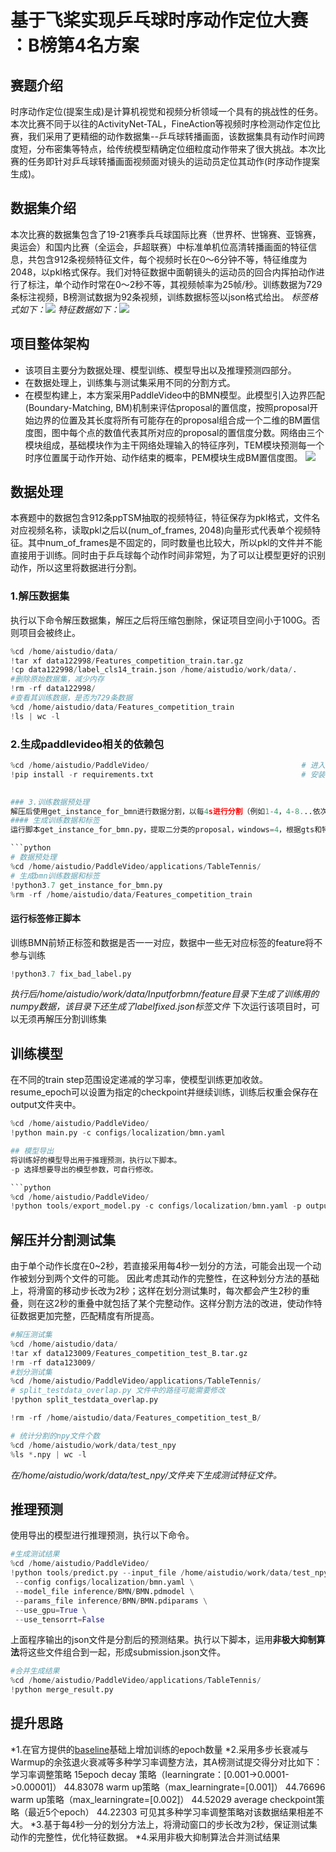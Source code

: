 
# 基于飞桨实现乒乓球时序动作定位大赛 ：B榜第4名方案

## 赛题介绍
时序动作定位(提案生成)是计算机视觉和视频分析领域一个具有的挑战性的任务。本次比赛不同于以往的ActivityNet-TAL，FineAction等视频时序检测动作定位比赛，我们采用了更精细的动作数据集--乒乓球转播画面，该数据集具有动作时间跨度短，分布密集等特点，给传统模型精确定位细粒度动作带来了很大挑战。本次比赛的任务即针对乒乓球转播画面视频面对镜头的运动员定位其动作(时序动作提案生成)。

## 数据集介绍
本次比赛的数据集包含了19-21赛季兵乓球国际比赛（世界杯、世锦赛、亚锦赛，奥运会）和国内比赛（全运会，乒超联赛）中标准单机位高清转播画面的特征信息，共包含912条视频特征文件，每个视频时长在0～6分钟不等，特征维度为2048，以pkl格式保存。我们对特征数据中面朝镜头的运动员的回合内挥拍动作进行了标注，单个动作时常在0～2秒不等，其视频帧率为25帧/秒。训练数据为729条标注视频，B榜测试数据为92条视频，训练数据标签以json格式给出。
*标签格式如下：![](https://ai-studio-static-online.cdn.bcebos.com/ec8317f3d07449aca11bde656e72b7f9ce8f8616cf5b4ec386743a8f8e542a6e)*
*特征数据如下：![](https://ai-studio-static-online.cdn.bcebos.com/8384c3f2f6a24d8d82ffeec3a44644cefaf75e6809bf47cbabab4a55f2b6747e)*

## 项目整体架构
* 该项目主要分为数据处理、模型训练、模型导出以及推理预测四部分。
* 在数据处理上，训练集与测试集采用不同的分割方式。
* 在模型构建上，本方案采用PaddleVideo中的BMN模型。此模型引入边界匹配(Boundary-Matching, BM)机制来评估proposal的置信度，按照proposal开始边界的位置及其长度将所有可能存在的proposal组合成一个二维的BM置信度图，图中每个点的数值代表其所对应的proposal的置信度分数。网络由三个模块组成，基础模块作为主干网络处理输入的特征序列，TEM模块预测每一个时序位置属于动作开始、动作结束的概率，PEM模块生成BM置信度图。
![](https://ai-studio-static-online.cdn.bcebos.com/1a8deac1f6fb4f7abc6ff65b692a9e16c76ccb6d890949ea98aa1324f0df30dd)



## 数据处理
本赛题中的数据包含912条ppTSM抽取的视频特征，特征保存为pkl格式，文件名对应视频名称，读取pkl之后以(num_of_frames, 2048)向量形式代表单个视频特征。其中num_of_frames是不固定的，同时数量也比较大，所以pkl的文件并不能直接用于训练。同时由于乒乓球每个动作时间非常短，为了可以让模型更好的识别动作，所以这里将数据进行分割。

### 1.解压数据集
执行以下命令解压数据集，解压之后将压缩包删除，保证项目空间小于100G。否则项目会被终止。


```python
%cd /home/aistudio/data/
!tar xf data122998/Features_competition_train.tar.gz
!cp data122998/label_cls14_train.json /home/aistudio/work/data/.
#删除原始数据集，减少内存
!rm -rf data122998/
#查看其训练数据，是否为729条数据
%cd /home/aistudio/data/Features_competition_train
!ls | wc -l
```
    

### 2.生成paddlevideo相关的依赖包


```python
%cd /home/aistudio/PaddleVideo/                                  # 进入PaddleVideo文件夹
!pip install -r requirements.txt                                 # 安装环境配置
    

### 3.训练数据预处理
解压后使用get_instance_for_bmn进行数据分割，以每4s进行分割（例如1-4，4-8...依次进行），将这些固定长度的动作片段中标注成.npy文件。这是按照真是动作的开始时间结束时间进行分割，保证分割片段中都是完整的动作。
#### 生成训练数据和标签
运行脚本get_instance_for_bmn.py，提取二分类的proposal，windows=4，根据gts和特征得到BMN训练所需要的数据集

```python
# 数据预处理
%cd /home/aistudio/PaddleVideo/applications/TableTennis/
# 生成bmn训练数据和标签
!python3.7 get_instance_for_bmn.py
%rm -rf /home/aistudio/data/Features_competition_train
``` 

#### 运行标签修正脚本
训练BMN前矫正标签和数据是否一一对应，数据中一些无对应标签的feature将不参与训练


```python
!python3.7 fix_bad_label.py
```

*执行后/home/aistudio/work/data/Inputforbmn/feature目录下生成了训练用的numpy数据，该目录下还生成了labelfixed.json标签文件*
下次运行该项目时，可以无须再解压分割训练集

## 训练模型
在不同的train step范围设定递减的学习率，使模型训练更加收敛。
resume_epoch可以设置为指定的checkpoint并继续训练，训练后权重会保存在output文件夹中。


```python
%cd /home/aistudio/PaddleVideo/
!python main.py -c configs/localization/bmn.yaml

## 模型导出
将训练好的模型导出用于推理预测，执行以下脚本。
-p 选择想要导出的模型参数，可自行修改。

```python
%cd /home/aistudio/PaddleVideo/
!python tools/export_model.py -c configs/localization/bmn.yaml -p output/BMN/BMN_epoch_00015.pdparams -o inference/BMN
```

## 解压并分割测试集
由于单个动作长度在0~2秒，若直接采用每4秒一划分的方法，可能会出现一个动作被划分到两个文件的可能。
因此考虑其动作的完整性，在这种划分方法的基础上，将滑窗的移动步长改为2秒；这样在划分测试集时，每次都会产生2秒的重叠，则在这2秒的重叠中就包括了某个完整动作。这样分割方法的改进，使动作特征数据更加完整，匹配精度有所提高。


```python
#解压测试集
%cd /home/aistudio/data/
!tar xf data123009/Features_competition_test_B.tar.gz
!rm -rf data123009/
#划分测试集
%cd /home/aistudio/PaddleVideo/applications/TableTennis/
# split_testdata_overlap.py 文件中的路径可能需要修改
!python split_testdata_overlap.py

!rm -rf /home/aistudio/data/Features_competition_test_B/
```

```python
# 统计分割的npy文件个数
%cd /home/aistudio/work/data/test_npy
%ls *.npy | wc -l
```

*在/home/aistudio/work/data/test_npy/文件夹下生成测试特征文件。*

## 推理预测
使用导出的模型进行推理预测，执行以下命令。

```python
#生成测试结果
%cd /home/aistudio/PaddleVideo/
!python tools/predict.py --input_file /home/aistudio/work/data/test_npy \
 --config configs/localization/bmn.yaml \
 --model_file inference/BMN/BMN.pdmodel \
 --params_file inference/BMN/BMN.pdiparams \
 --use_gpu=True \
 --use_tensorrt=False
```

上面程序输出的json文件是分割后的预测结果。执行以下脚本，运用**非极大抑制算法**将这些文件组合到一起，形成submission.json文件。

```python
#合并生成结果
%cd /home/aistudio/PaddleVideo/applications/TableTennis/
!python merge_result.py
```

## 提升思路
*1.在官方提供的[baseline](https://aistudio.baidu.com/aistudio/projectdetail/3389378)基础上增加训练的epoch数量
*2.采用多步长衰减与Warmup的余弦退火衰减等多种学习率调整方法，其A榜测试提交得分对比如下：
学习率调整策略	15epoch
decay 策略（learningrate：[0.001->0.0001->0.00001]）	44.83078
warm up策略（max_learningrate=[0.001]）	44.76696
warm up策略（max_learningrate=[0.002]）	44.52029
average checkpoint策略（最近5个epoch）	44.22303
可见其多种学习率调整策略对该数据结果相差不大。
*3.基于每4秒一分的划分方法上，将滑动窗口的步长改为2秒，保证测试集动作的完整性，优化特征数据。
*4.采用非极大抑制算法合并测试结果

